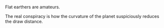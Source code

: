 Flat earthers are amateurs.

The real conspiracy is how the curvature of the planet suspiciously reduces the draw distance. 